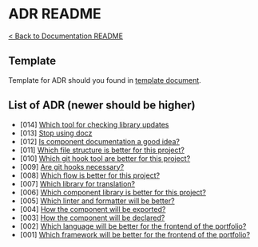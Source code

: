 # ADR README
[< Back to Documentation README](../README.md)

## Template
Template for ADR should you found in [template document](template.md).

## List of ADR (newer should be higher)
- [014] [Which tool for checking library updates](014-which-tool-for-checking-library-updates.md)
- [013] [Stop using docz](013-stop-using-docz.md)
- [012] [Is component documentation a good idea?](012-is-component-documentation-a-good-idea.md)
- [011] [Which file structure is better for this project?](011-which-file-structure.md)
- [010] [Which git hook tool are better for this project?](010-which-git-hook-tool.md)
- [009] [Are git hooks necessary?](009-are-git-hooks-necessary)
- [008] [Which flow is better for this project?](008-which-flow.md)
- [007] [Which library for translation?](007-which-library-for-translations.md)
- [006] [Which component library is better for this project?](006-which-component-library.md)
- [005] [Which linter and formatter will be better?](005-which-linter-and-formatter-will-be-better.md)
- [004] [How the component will be exported?](004-how-the-component-will-be-exported.md)
- [003] [How the component will be declared?](003-how-the-component-will-be-declared.md)
- [002] [Which language will be better for the frontend of the portfolio?](002-which-language-frontend.md)
- [001] [Which framework will be better for the frontend of the portfolio?](001-which-framework-frontend.md)
